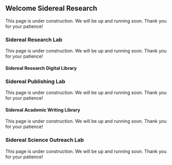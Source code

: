 ## Welcome Sidereal Research

This page is under construction. We will be up and running soon.
Thank you for your patience!

### Sidereal Research Lab
This page is under construction. We will be up and running soon.
Thank you for your patience!
#### Sidereal Research Digital Library
### Sidereal Publishing Lab
This page is under construction. We will be up and running soon.
Thank you for your patience!
#### Sidereal Academic Writing Library
This page is under construction. We will be up and running soon.
Thank you for your patience!
### Sidereal Science Outreach Lab
This page is under construction. We will be up and running soon.
Thank you for your patience!

